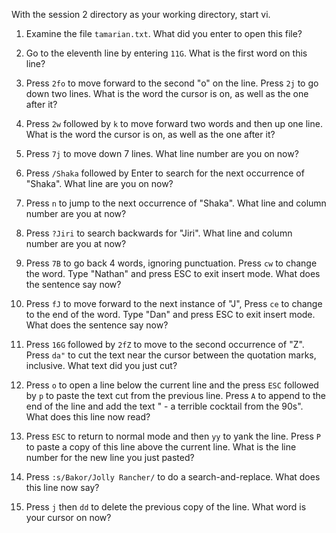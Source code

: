 With the session 2 directory as your working directory, start vi.

1. Examine the file `tamarian.txt`. What did you enter to open this file?

2. Go to the eleventh line by entering `11G`. What is the first word
   on this line?

3. Press `2fo` to move forward to the second "o" on the line. Press
   `2j` to go down two lines. What is the word the cursor is on, as
   well as the one after it?

4. Press `2w` followed by `k` to move forward two words and then up
   one line. What is the word the cursor is on, as
   well as the one after it?

5. Press `7j` to move down 7 lines. What line number are you on now?

6. Press `/Shaka` followed by Enter to search for the next occurrence
   of "Shaka". What line are you on now?

7. Press `n` to jump to the next occurrence of "Shaka". What line and
   column number are you at now?

8. Press `?Jiri` to search backwards for "Jiri". What line and column
   number are you at now?

9. Press `7B` to go back 4 words, ignoring punctuation. Press `cw` to
   change the word. Type "Nathan" and press ESC to exit insert
   mode. What does the sentence say now?

10. Press `fJ` to move forward to the next instance of "J", Press `ce`
    to change to the end of the word. Type "Dan" and press ESC to exit
    insert mode. What does the sentence say now?

11. Press `16G` followed by `2fZ` to move to the second occurrence of
    "Z". Press `da"` to cut the text near the cursor between the
    quotation marks, inclusive. What text did you just cut?

12. Press `o` to open a line below the current line and the press
    `ESC` followed by `p` to paste the text cut from the previous
    line. Press `A` to append to the end of the line and add the text
    " - a terrible cocktail from the 90s". What does this line now read?

13. Press `ESC` to return to normal mode and then `yy` to yank the
    line. Press `P` to paste a copy of this line above the current
    line. What is the line number for the new line you just pasted?

14. Press `:s/Bakor/Jolly Rancher/` to do a search-and-replace. What
    does this line now say?

15. Press `j` then `dd` to delete the previous copy of the line. What
    word is your cursor on now?
